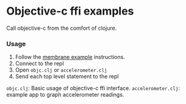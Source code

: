 # Objective-c ffi examples

Call objective-c from the comfort of clojure.

### Usage

1. Follow the [membrane example](https://github.com/phronmophobic/mobiletest#membrane-example) instructions.
2. Connect to the repl
3. Open `objc.clj` or `accelerometer.clj`
4. Send each top level statement to the repl

`objc.clj`: Basic usage of objective-c ffi interface.
`accelerometer.clj`: example app to graph accelerometer readings.

